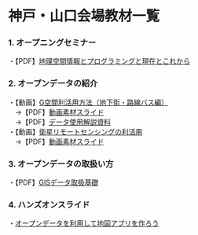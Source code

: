 # 神戸・山口会場教材一覧

### 1. オープニングセミナー  
・【PDF】[地理空間情報とプログラミングと現在とこれから](https://drive.google.com/open?id=1QbfFvp8xAJCxH1h4cxIhWPFJD0QlzDj5)

### 2. オープンデータの紹介  
・【動画】[G空間利活用方法（地下街・路線バス編）](https://www.youtube.com/watch?v=buZe7YAlblc&feature=youtu.be)  
　→【PDF】[動画素材スライド](https://drive.google.com/open?id=1iiIkeRVDLKG0-WoQLeP3jMgo7MXdZM7i)  
　→【PDF】[データ使用解説資料](https://drive.google.com/open?id=1htKi4Df2jOqkHo9y1FpzaqVg29V1Rx2f)  
・【動画】[衛星リモートセンシングの利活用](https://www.youtube.com/watch?v=vGymMo3Eu6c&feature=youtu.be)  
　→【PDF】[動画素材スライド](https://drive.google.com/open?id=18NDaayeASYurncHPkclKK44o9zQqj4O0)

### 3. オープンデータの取扱い方  
・【PDF】[GISデータ取扱基礎](https://drive.google.com/open?id=1w3sxXsbgtKpJO-b4ix2tzUO4EOMPAH0T)

### 4. ハンズオンスライド  
・[オープンデータを利用して地図アプリを作ろう](https://gitpitch.com/TheWaggle/GeoHack-HndsOn)
